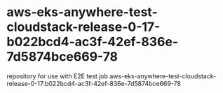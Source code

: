 # aws-eks-anywhere-test-cloudstack-release-0-17-b022bcd4-ac3f-42ef-836e-7d5874bce669-78
repository for use with E2E test job aws-eks-anywhere-test-cloudstack-release-0-17:b022bcd4-ac3f-42ef-836e-7d5874bce669-78
